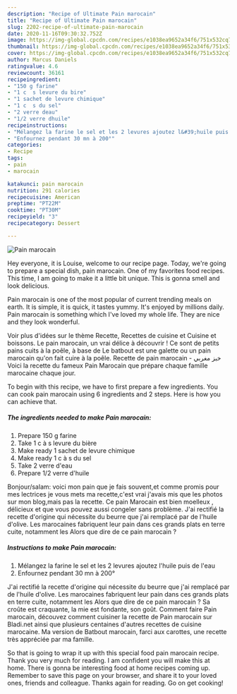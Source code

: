 ```yaml
---
description: "Recipe of Ultimate Pain marocain"
title: "Recipe of Ultimate Pain marocain"
slug: 2202-recipe-of-ultimate-pain-marocain
date: 2020-11-16T09:30:32.752Z
image: https://img-global.cpcdn.com/recipes/e1038ea9652a34f6/751x532cq70/pain-marocain-photo-principale-de-la-recette.jpg
thumbnail: https://img-global.cpcdn.com/recipes/e1038ea9652a34f6/751x532cq70/pain-marocain-photo-principale-de-la-recette.jpg
cover: https://img-global.cpcdn.com/recipes/e1038ea9652a34f6/751x532cq70/pain-marocain-photo-principale-de-la-recette.jpg
author: Marcus Daniels
ratingvalue: 4.6
reviewcount: 36161
recipeingredient:
- "150 g farine"
- "1 c  s levure du bire"
- "1 sachet de levure chimique"
- "1 c  s du sel"
- "2 verre deau"
- "1/2 verre dhuile"
recipeinstructions:
- "Mélangez la farine le sel et les 2 levures ajoutez l&#39;huile puis de l&#39;eau"
- "Enfournez pendant 30 mn à 200°"
categories:
- Recipe
tags:
- pain
- marocain

katakunci: pain marocain 
nutrition: 291 calories
recipecuisine: American
preptime: "PT22M"
cooktime: "PT30M"
recipeyield: "3"
recipecategory: Dessert

---
```



![Pain marocain](https://img-global.cpcdn.com/recipes/e1038ea9652a34f6/751x532cq70/pain-marocain-photo-principale-de-la-recette.jpg)

Hey everyone, it is Louise, welcome to our recipe page. Today, we're going to prepare a special dish, pain marocain. One of my favorites food recipes. This time, I am going to make it a little bit unique. This is gonna smell and look delicious.

Pain marocain is one of the most popular of current trending meals on earth. It is simple, it is quick, it tastes yummy. It's enjoyed by millions daily. Pain marocain is something which I've loved my whole life. They are nice and they look wonderful.

Voir plus d&#39;idées sur le thème Recette, Recettes de cuisine et Cuisine et boissons. Le pain marocain, un vrai délice à découvrir ! Ce sont de petits pains cuits à la poêle, à base de Le batbout est une galette ou un pain marocain qu&#39;on fait cuire à la poêle. Recette de pain marocain - خبز مغربي Voici la recette du fameux Pain Marocain que prépare chaque famille marocaine chaque jour.


To begin with this recipe, we have to first prepare a few ingredients. You can cook pain marocain using 6 ingredients and 2 steps. Here is how you can achieve that.

<!--inarticleads1-->

##### The ingredients needed to make Pain marocain:

1. Prepare 150 g farine
1. Take 1 c à s levure du bière
1. Make ready 1 sachet de levure chimique
1. Make ready 1 c à s du sel
1. Take 2 verre d&#39;eau
1. Prepare 1/2 verre d&#39;huile


Bonjour/salam: voici mon pain que je fais souvent,et comme promis pour mes lectrices je vous mets ma recette,c&#39;est vrai j&#39;avais mis que les photos sur mon blog,mais pas la recette. Ce pain Marocain est bien moelleux , délicieux et que vous pouvez aussi congeler sans problème. J&#39;ai rectifié la recette d&#39;origine qui nécessite du beurre que j&#39;ai remplacé par de l&#39;huile d&#39;olive. Les marocaines fabriquent leur pain dans ces grands plats en terre cuite, notamment les Alors que dire de ce pain marocain ? 

<!--inarticleads2-->

##### Instructions to make Pain marocain:

1. Mélangez la farine le sel et les 2 levures ajoutez l&#39;huile puis de l&#39;eau
1. Enfournez pendant 30 mn à 200°


J&#39;ai rectifié la recette d&#39;origine qui nécessite du beurre que j&#39;ai remplacé par de l&#39;huile d&#39;olive. Les marocaines fabriquent leur pain dans ces grands plats en terre cuite, notamment les Alors que dire de ce pain marocain ? Sa croûte est craquante, la mie est fondante, son goût. Comment faire Pain marocain, découvez comment cuisiner la recette de Pain marocain sur Bladi.net ainsi que plusieurs centaines d&#39;autres recettes de cuisine marocaine. Ma version de Batbout marocain, farci aux carottes, une recette très appréciée par ma famille. 

So that is going to wrap it up with this special food pain marocain recipe. Thank you very much for reading. I am confident you will make this at home. There is gonna be interesting food at home recipes coming up. Remember to save this page on your browser, and share it to your loved ones, friends and colleague. Thanks again for reading. Go on get cooking!
